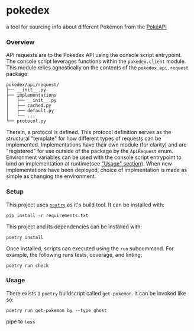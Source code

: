 # pokedex
a tool for sourcing info about different Pokémon from the [PokéAPI](https://pokeapi.co/)


### Overview

API requests are to the Pokedex API using the console script entrypoint.
The console script leverages functions within the `pokedex.client` module.
This module relies agnostically on the contents of the `pokedex.api.request` package:
```
pokedex/api/request/
├── __init__.py
├── implementations
│   ├── __init__.py
│   ├── cached.py
│   ├── default.py
│   └── ...
└── protocol.py
```
Therein, a protocol is defined.
This protocol definition serves as the structural "template" for how different types of requests can be implemented.
Implementations have their own module (for clarity) and are "registered" for use outside of the package by the `ApiRequest` enum.
Environment variables can be used with the console script entrypoint to bind an implementation at runtime(see ["Usage" section](#usage)).
When new implementations have been deployed, choice of implmentation is made as simple as changing the environment.


### Setup

This project uses [`poetry`](https://python-poetry.org/) as it's build tool.
It can be installed with:

```
pip install -r requirements.txt
```

This project and its dependencies can be installed with:

```
poetry install
```

Once installed, scripts can executed using the `run` subcommand.
For example, the following runs tests, coverage, and linting:

```
poetry run check
```


### Usage

There exists a `poetry` buildscript called `get-pokemon`.
It can be invoked like so:

```
poetry run get-pokemon by --type ghost
```

pipe to `less`
